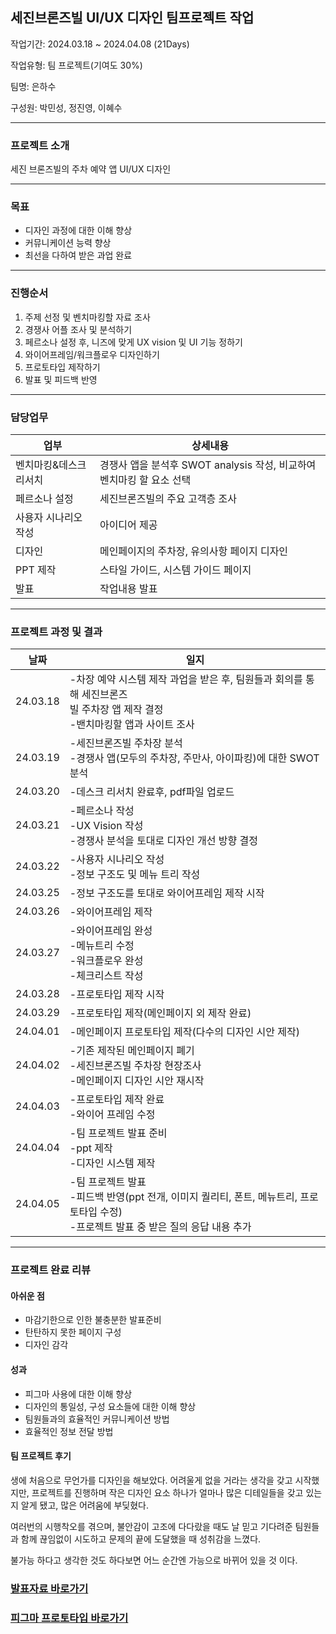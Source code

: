## 세진브론즈빌 UI/UX 디자인 팀프로젝트 작업

작업기간: 2024.03.18 ~ 2024.04.08 (21Days)

작업유형: 팀 프로젝트(기여도 30%)

팀명: 은하수

구성원: 박민성, 정진영, 이혜수

---

### 프로젝트 소개

세진 브론즈빌의 주차 예약 앱 UI/UX 디자인 

---

### 목표

- 디자인 과정에 대한 이해 향상
- 커뮤니케이션 능력 향상
- 최선을 다하여 받은 과업 완료

---

### 진행순서

1. 주제 선정 및 벤치마킹할 자료 조사
2. 경쟁사 어플 조사 및 분석하기
3. 페르소나 설정 후, 니즈에 맞게 UX vision 및 UI 기능 정하기
4. 와이어프레임/워크플로우 디자인하기
5. 프로토타입 제작하기
6. 발표 및 피드백 반영

---

### 담당업무

업부 | 상세내용
--- | ---
벤치마킹&데스크 리서치 | 경쟁사 앱을 분석후 SWOT analysis 작성, 비교하여 벤치마킹 할 요소 선택
페르소나 설정 | 세진브론즈빌의 주요 고객층 조사
사용자 시나리오 작성 | 아이디어 제공
디자인 | 메인페이지의 주차장, 유의사항 페이지 디자인
PPT 제작 | 스타일 가이드, 시스템 가이드 페이지
발표 | 작업내용 발표

---

### 프로젝트 과정 및 결과

날짜 | 일지 
--- | --- 
24.03.18 | -차장 예약 시스템 제작 과업을 받은 후, 팀원들과 회의를 통해 세진브론즈 <br> 빌 주차장 앱 제작 결정 <br> -밴치마킹할 앱과 사이트 조사
24.03.19 | -세진브론즈빌 주차장 분석 <br> -경쟁사 앱(모두의 주차장, 주만사, 아이파킹)에 대한 SWOT 분석
24.03.20 | -데스크 리서치 완료후, pdf파일 업로드
24.03.21 | -페르소나 작성 <br> -UX Vision 작성 <br> -경쟁사 분석을 토대로 디자인 개선 방향 결정
24.03.22 | -사용자 시나리오 작성 <br> -정보 구조도 및 메뉴 트리 작성
24.03.25 | -정보 구조도를 토대로 와이어프레임 제작 시작
24.03.26 | -와이어프레임 제작
24.03.27 | -와이어프레임 완성 <br> -메뉴트리 수정 <br> -워크플로우 완성 <br> -체크리스트 작성
24.03.28 | -프로토타입 제작 시작
24.03.29 | -프로토타입 제작(메인페이지 외 제작 완료)
24.04.01 | -메인페이지 프로토타입 제작(다수의 디자인 시안 제작)
24.04.02 | -기존 제작된 메인페이지 폐기 <br> -세진브론즈빌 주차장 현장조사 <br> -메인페이지 디자인 시안 재시작
24.04.03 | -프로토타입 제작 완료 <br> -와이어 프레임 수정
24.04.04 | -팀 프로젝트 발표 준비 <br> -ppt 제작 <br> -디자인 시스템 제작
24.04.05 | -팀 프로젝트 발표 <br> -피드백 반영(ppt 전개, 이미지 퀄리티, 폰트, 메뉴트리, 프로토타입 수정) <br> -프로젝트 발표 중 받은 질의 응답 내용 추가

---

### 프로젝트 완료 리뷰

#### 아쉬운 점

- 마감기한으로 인한 불충분한 발표준비
- 탄탄하지 못한 페이지 구성
- 디자인 감각

#### 성과

- 피그마 사용에 대한 이해 향상
- 디자인의 통일성, 구성 요소들에 대한 이해 향상
- 팀원들과의 효율적인 커뮤니케이션 방법
- 효율적인 정보 전달 방법

#### 팀 프로젝트 후기

생에 처음으로 무언가를 디자인을 해보았다. 어려울게 없을 거라는 생각을 갖고 시작했지만, 프로젝트를 진행하며
작은 디자인 요소 하나가 얼마나 많은 디테일들을 갖고 있는지 알게 됐고, 많은 어려움에 부딪혔다. 

여러번의 시행착오를 겪으며, 불안감이 고조에 다다랐을 때도 날 믿고 기다려준 팀원들과 함께 끊임없이 시도하고
문제의 끝에 도달했을 때 성취감을 느꼈다.

불가능 하다고 생각한 것도 하다보면 어느 순간엔 가능으로 바뀌어 있을 것 이다.

### <a href="https://www.canva.com/design/DAGBPkPCVQc/PtA9s4UOYO5gvUKr-kuKfQ/edit" target="_blank">발표자료 바로가기</a>
### <a href="https://www.figma.com/proto/TmrVJW2MRKATglY1D6wMZn/%EC%84%B8%EC%A7%84%EB%B8%8C%EB%A1%A0%EC%A6%88%EB%B9%8C_%ED%94%84%EB%A1%9C%ED%86%A0%ED%83%80%EC%9E%85?node-id=1-940&t=3ZA3bHbDucwkX52R-0&scaling=min-zoom&content-scaling=fixed&page-id=0%3A1" target="_blank">피그마 프로토타입 바로가기</a>


